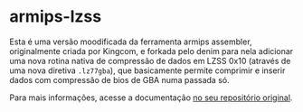 # armips-lzss

Esta é uma versão moodificada da ferramenta armips assembler, originalmente criada por Kingcom, e forkada pelo denim para nela adicionar uma nova rotina nativa de compressão de dados em LZSS 0x10 (através de uma nova diretiva `.lz77gba`), que basicamente permite comprimir e inserir dados com compressão de bios de GBA numa passada só.

Para mais informações, acesse a documentação [no seu repositório original](https://github.com/leomontenegro6/armips-lzss/blob/master/README-PT.md).
